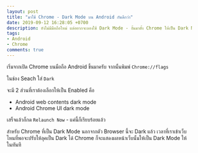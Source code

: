 ```yaml
---
layout: post
title: "มาใช้ Chrome - Dark Mode บน Android กันดีกว่า"
date: 2019-09-12 16:28:05 +0700
description: ยังไม่มีมือถือใหม่ แต่อยากจะลองใช้ Dark Mode - งั้นมาตั้ง Chrome ให้เป็น Dark Mode กัน
tags:
- Android
- Chrome
comments: true
---
```

เริ่มจากเปิด Chrome บนมือถือ Android ขึ้นมาครับ จากนั้นพิมพ์ `Chrome://flags`

ในช่อง Seach ใส่ `Dark`

จะมี 2 ส่วนที่เราต้องเลือกให้เป็น Enabled คือ
- Android web contents dark mode
- Android Chrome UI dark mode

เสร็จแล้วก็กด `Relaunch Now` - แค่นี้ก็เรียบร้อยแล้ว

สำหรับ Chrome ที่เป็น Dark Mode นอกจากตัว Browser นี้จะ Dark แล้ว เวลาที่เราเข้าเว็บไหนที่พอจะปรับให้ลุคเป็น Dark ได้ Chrome ก็จะแสดงผลหน้าเว็บนั้นให้เป็น Dark Mode ให้ในทันที

